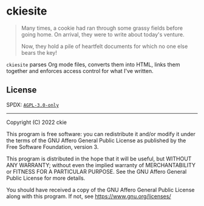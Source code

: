 # ckiesite

> Many times, a cookie had ran through some grassy fields before going home. On arrival, they were to write about today's venture.
> 
> Now, they hold a pile of heartfelt documents for which no one else bears the key!

`ckiesite` parses Org mode files, converts them into HTML, links them together and enforces access control for what I've written. 

## License

SPDX: [`AGPL-3.0-only`](https://spdx.org/licenses/AGPL-3.0-only.html)

---

Copyright (C) 2022  ckie

This program is free software: you can redistribute it and/or modify it under the terms of the GNU Affero General Public License as published by the Free Software Foundation, version 3.

This program is distributed in the hope that it will be useful, but WITHOUT ANY WARRANTY; without even the implied warranty of MERCHANTABILITY or FITNESS FOR A PARTICULAR PURPOSE. See the GNU Affero General Public License for more details.

You should have received a copy of the GNU Affero General Public License along with this program. If not, see <https://www.gnu.org/licenses/>

